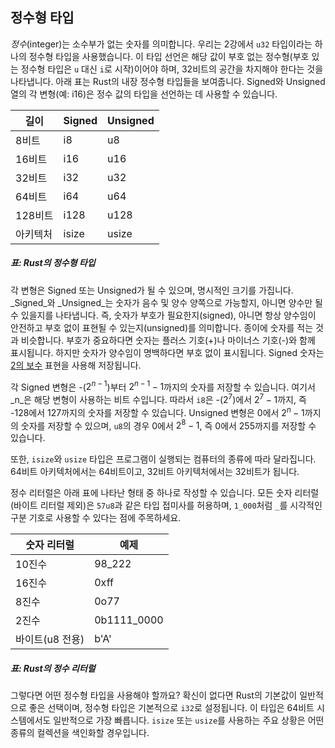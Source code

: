 ## 정수형 타입

_정수_(integer)는 소수부가 없는 숫자를 의미합니다. 우리는 2강에서 `u32` 타입이라는 하나의 정수형 타입을 사용했습니다. 이 타입 선언은 해당 값이 부호 없는 정수형(부호 있는 정수형 타입은 `u` 대신 `i`로 시작)이어야 하며, 32비트의 공간을 차지해야 한다는 것을 나타냅니다. 아래 표는 Rust의 내장 정수형 타입들을 보여줍니다. Signed와 Unsigned 열의 각 변형(예: i16)은 정수 값의 타입을 선언하는 데 사용할 수 있습니다.

| 길이      | Signed | Unsigned |
|-----------|--------|----------|
| 8비트     | i8     | u8       |
| 16비트    | i16    | u16      |
| 32비트    | i32    | u32      |
| 64비트    | i64    | u64      |
| 128비트   | i128   | u128     |
| 아키텍처  | isize  | usize    |

##### 표: Rust의 정수형 타입

각 변형은 Signed 또는 Unsigned가 될 수 있으며, 명시적인 크기를 가집니다. _Signed_와 _Unsigned_는 숫자가 음수 및 양수 양쪽으로 가능할지, 아니면 양수만 될 수 있을지를 나타냅니다. 즉, 숫자가 부호가 필요한지(signed), 아니면 항상 양수임이 안전하고 부호 없이 표현될 수 있는지(unsigned)를 의미합니다. 종이에 숫자를 적는 것과 비슷합니다. 부호가 중요하다면 숫자는 플러스 기호(+)나 마이너스 기호(-)와 함께 표시됩니다. 하지만 숫자가 양수임이 명백하다면 부호 없이 표시됩니다. Signed 숫자는 [2의 보수](https://en.wikipedia.org/wiki/Two%27s_complement) 표현을 사용해 저장됩니다.

각 Signed 변형은 -($2^{n-1}$)부터 $2^{n-1}-1$까지의 숫자를 저장할 수 있습니다. 여기서 _n_은 해당 변형이 사용하는 비트 수입니다. 따라서 `i8`은 -($2^7$)에서 $2^7-1$까지, 즉 -128에서 127까지의 숫자를 저장할 수 있습니다. Unsigned 변형은 0에서 $2^n-1$까지의 숫자를 저장할 수 있으며, `u8`의 경우 0에서 $2^8-1$, 즉 0에서 255까지를 저장할 수 있습니다.

또한, `isize`와 `usize` 타입은 프로그램이 실행되는 컴퓨터의 종류에 따라 달라집니다. 64비트 아키텍처에서는 64비트이고, 32비트 아키텍처에서는 32비트가 됩니다.

정수 리터럴은 아래 표에 나타난 형태 중 하나로 작성할 수 있습니다. 모든 숫자 리터럴(바이트 리터럴 제외)은 `57u8`과 같은 타입 접미사를 허용하며, `1_000`처럼 `_`를 시각적인 구분 기호로 사용할 수 있다는 점에 주목하세요.

| 숫자 리터럴    | 예제          |
|----------------|---------------|
| 10진수         | 98_222        |
| 16진수         | 0xff          |
| 8진수          | 0o77          |
| 2진수          | 0b1111_0000   |
| 바이트(u8 전용)| b'A'          |

##### 표: Rust의 정수 리터럴

그렇다면 어떤 정수형 타입을 사용해야 할까요? 확신이 없다면 Rust의 기본값이 일반적으로 좋은 선택이며, 정수형 타입은 기본적으로 `i32`로 설정됩니다. 이 타입은 64비트 시스템에서도 일반적으로 가장 빠릅니다. `isize` 또는 `usize`를 사용하는 주요 상황은 어떤 종류의 컬렉션을 색인화할 경우입니다.